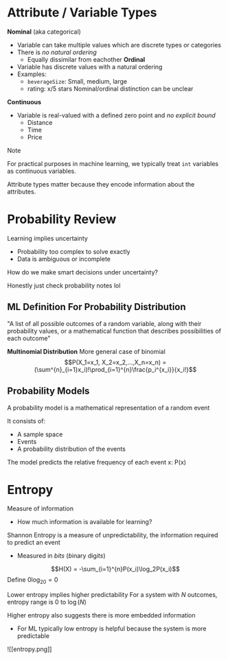
# Attribute / Variable Types

**Nominal** (aka categorical)
- Variable can take multiple values which are discrete types or categories
- There is *no natural ordering*
	- Equally dissimilar from eachother
**Ordinal**
- Variable has discrete values with a natural ordering
- Examples:
	- `beverageSize`: Small, medium, large
	- rating: x/5 stars
Nominal/ordinal distinction can be unclear

**Continuous**
- Variable is real-valued with a defined zero point and *no explicit bound*
	- Distance
	- Time
	- Price

>[!note]
>For practical purposes in machine learning, we typically treat `int` variables as continuous variables.

Attribute types matter because they encode information about the attributes.


# Probability Review

Learning implies uncertainty
- Probability too complex to solve exactly
- Data is ambiguous or incomplete

How do we make smart decisions under uncertainty?

Honestly just check probability notes lol

## ML Definition For Probability Distribution

"A list of all possible outcomes of a random variable, along with their probability values, or a mathematical function that describes possibilities of each outcome"

**Multinomial Distribution**
More general case of binomial
$$P(X_1=x_1, X_2=x_2,...,X_n=x_n) = (\sum^{n}_{i=1}x_i)!\prod_{i=1}^{n}\frac{p_i^{x_i}}{x_i!}$$ 
## Probability Models
A probability model is a mathematical representation of a random event

It consists of:
- A sample space
- Events
- A probability distribution of the events

The model predicts the relative frequency of each event x: P(x)


# Entropy

Measure of information
- How much information is available for learning?

Shannon Entropy is a measure of unpredictability, the information required to predict an event
- Measured in *bits* (*b*inary dig*its*)

$$H(X) = -\sum_{i=1}^{n}P(x_i)\log_2P(x_i)$$
Define $0\log_20 = 0$

Lower entropy implies higher predictability
For a system with $N$ outcomes, entropy range is $0 \text{ to } \log(N)$ 

Higher entropy also suggests there is more embedded information
- For ML typically low entropy is helpful because the system is more predictable

![[entropy.png]]
